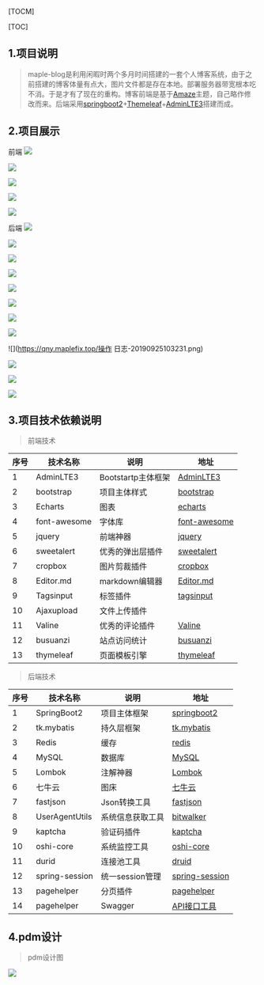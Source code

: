 [TOCM]

[TOC]
## 1.项目说明
>maple-blog是利用闲暇时两个多月时间搭建的一套个人博客系统，由于之前搭建的博客体量有点大，图片文件都是存在本地。部署服务器带宽根本吃不消。于是才有了现在的重构。博客前端是基于[Amaze](https://github.com/spiritree/typecho-theme-amaze "Amaze")主题，自己略作修改而来。后端采用[springboot2](https://spring.io/projects/spring-boot/ "springboot2")+[Themeleaf](https://www.thymeleaf.org/)+[AdminLTE3](https://adminlte.io/themes/dev/AdminLTE/index.html "AdminLTE3")搭建而成。

## 2.项目展示
前端
![](https://qny.maplefix.top/index-20191209063343.png)


![](https://qny.maplefix.top/archives-20191211105351.png)


![](https://qny.maplefix.top/links-20191211105422.png)


![](https://qny.maplefix.top/about-20191211105453.png)


![](https://qny.maplefix.top/reading-20191211105523.png)


后端
![](https://qny.maplefix.top/首页-20190925102328.png)


![](https://qny.maplefix.top/发布博客-20190925102413.png)


![](https://qny.maplefix.top/博客管理-20190925103056.png)


![](https://qny.maplefix.top/分类管理-20190925103109.png)


![](https://qny.maplefix.top/标签管理-20190925103120.png)


![](https://qny.maplefix.top/友链管理-20190925103131.png)


![](https://qny.maplefix.top/登录日志-20190925103213.png)


![](https://qny.maplefix.top/访问日志-20190925103223.png)


![](https://qny.maplefix.top/操作 日志-20190925103231.png)


![](https://qny.maplefix.top/服务器监控-20190925103241.png)


![](https://qny.maplefix.top/字典配置-20190925103258.png)


![](https://qny.maplefix.top/个人信息-20190925103307.png)



## 3.项目技术依赖说明
>前端技术

| 序号  | 技术名称  | 说明  | 地址  |
| ------------ | ------------ | ------------ | ------------ |
| 1  | AdminLTE3  | Bootstartp主体框架  |  [AdminLTE3](https://adminlte.io/themes/dev/AdminLTE/index.html "AdminLTE3") |
| 2  |  bootstrap | 项目主体样式  | [bootstrap](https://www.bootcss.com/ "bootstrap")  |
| 3  | Echarts  | 图表  | [echarts](https://www.echartsjs.com/zh/index.html "echarts")  |
| 4  | font-awesome  | 字体库  | [font-awesome](http://fontawesome.dashgame.com/ "font-awesome")  |
| 5  | jquery  |  前端神器 |  [jquery](https://jquery.com/ "jquery") |
| 6  | sweetalert  |  优秀的弹出层插件 |  [sweetalert](https://sweetalert.js.org/ "sweetalert") |
| 7  | cropbox  | 图片剪裁插件  |  [cropbox](https://github.com/hongkhanh/cropbox "cropbox") |
| 8  | Editor.md  | markdown编辑器  |  [Editor.md](https://pandao.github.io/editor.md/examples/ "Editor.md") |
| 9  | Tagsinput  | 标签插件  | [tagsinput](http://bootstrap-tagsinput.github.io/bootstrap-tagsinput/examples/ "tagsinput")  |
| 10 | Ajaxupload  | 文件上传插件  |   |
| 11 | Valine  |  优秀的评论插件 | [Valine](https://valine.js.org "Valine")  |
| 12 | busuanzi  | 站点访问统计  | [busuanzi](http://busuanzi.ibruce.info/ "busuanzi")  |
| 13 | thymeleaf  | 页面模板引擎  | [thymeleaf](https://www.thymeleaf.org/ "thymeleaf") |

>后端技术

| 序号  | 技术名称  | 说明  | 地址  |
| ------------ | ------------ | ------------ | ------------ |
| 1 | SpringBoot2  | 项目主体框架  | [springboot2](https://spring.io/projects/spring-boot/ "springboot2")  |
| 2 | tk.mybatis  |  持久层框架 | [tk.mybatis](https://mapperhelper.github.io/docs/ "tk.mybatis")  |
| 3 | Redis  |  缓存 |  [redis](https://redis.io/ "redis") |
| 4 | MySQL  |  数据库 | [MySQL](https://www.mysql.com/ "MySQL")  |
| 5 | Lombok  | 注解神器  |  [Lombok](https://projectlombok.org/ "Lombok") |
| 6 | 七牛云  | 图床  | [七牛云](https://www.qiniu.com/ "七牛云")  |
| 7 |  fastjson |  Json转换工具 | [fastjson](https://github.com/alibaba/fastjson "fastjson")  |
| 8 |  UserAgentUtils | 系统信息获取工具  | [bitwalker](https://www.bitwalker.eu/software/user-agent-utils "bitwalker")  |
| 9 |  kaptcha | 验证码插件  | [kaptcha](http://code.google.com/p/kaptcha/ "kaptcha")  |
| 10 |  oshi-core | 系统监控工具  | [oshi-core](https://github.com/oshi/oshi "oshi-core")  |
| 11 |  durid |  连接池工具 | [druid](https://druid.apache.org/ "druid")  |
| 12 |  spring-session | 统一session管理  |  [spring-session](https://spring.io/projects/spring-session "spring-session") |
| 13 |  pagehelper | 分页插件  |  [pagehelper](https://pagehelper.github.io/ "pagehelper") |
| 14 |  pagehelper | Swagger  |  [API接口工具](https://swagger.io/ "API接口工具") |
## 4.pdm设计
>pdm设计图

![](https://qny.maplefix.top/pd-20190925110724.png)
